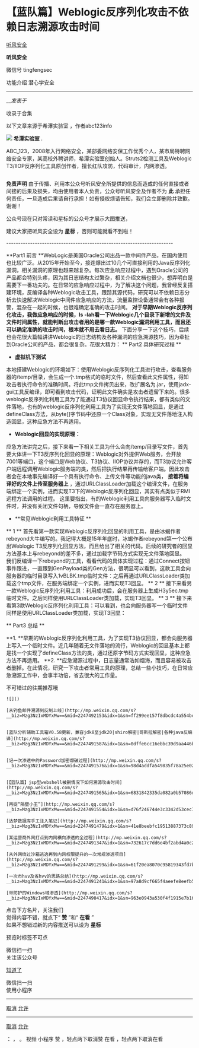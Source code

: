 #  【蓝队篇】Weblogic反序列化攻击不依赖日志溯源攻击时间

[ 听风安全 ](javascript:void\(0\);)

**听风安全** ![]()

微信号 tingfengsec

功能介绍 潜心学安全

____

___发表于_

收录于合集

以下文章来源于希潭实验室 ，作者abc123info

![](http://wx.qlogo.cn/mmhead/Q3auHgzwzM6fmEcY2bcaelEq3UFVKWcPX4siaYoqKZHfc2DgtHsekRw/0)
**希潭实验室** .

ABC_123，2008年入行网络安全，某部委网络安保工作优秀个人，某市局特聘网络安全专家，某高校外聘讲师，希潭实验室创始人。Struts2检测工具及Weblogic
T3/IIOP反序列化工具原创作者，擅长红队攻防，代码审计，内网渗透。

![]()

**免责声明** 由于传播、利用本公众号听风安全所提供的信息而造成的任何直接或者间接的后果及损失，均由使用者本人负责，公众号听风安全及作者不为 **此**
承担任何责任，一旦造成后果请自行承担！如有侵权烦请告知，我们会立即删除并致歉。谢谢！

公众号现在只对常读和星标的公众号才展示大图推送，

建议大家把听风安全设为 **星标** ，否则可能就看不到啦！

\----------------------------------------------------------------------

 **Part1 前言
**WebLogic是美国Oracle公司出品一款中间件产品，在国内使用也比较广泛。从2015年开始至今，接连爆出过10几个可直接利用的Java反序列化漏洞，相关漏洞的原理也越来越复杂。每次应急响应过程中，遇到Oracle公司的产品都会特别头疼，因为其日志结构太过繁杂，相关介绍文档也很少，想弄明白是需要下一番功夫的。在日常的应急响应过程中，为了解决这个问题，我曾经反复搭建环境，反编译各种Weblogic攻击工具，跟踪其源代码，研究可以不依赖日志分析去快速解决Weblogic中间件应急响应的方法，流量监控设备通常会有各种报警，混杂在一起的时候，也很难确定准确的攻击时间。
**对于早期Weblogic反序列化攻击，我做应急响应的时候，ls
-lah看一下Weblogic几个目录下新增的文件及文件时间属性，就能判断出攻击者用的是哪一款Weblogic漏洞利用工具，而且还可以确定准确的攻击时间，根本就不用去看日志。**
下面分享一下这个技巧，后续也会花很大篇幅讲讲Weblogic的日志结构及各种漏洞的应急溯源技巧，因为牵扯到Oracle公司的产品，都会很复杂。花很大精力：
**  Part2 具体研究过程 **

  *  **虚拟机下测试**

本地搭建Weblogic的环境如下：![]()使用Weblogic反序列化工具进行攻击，查看服务器的/temp/目录，会生成一个.tmp格式的临时文件，然后查看此文件属性，得知攻击者执行命令的准确时间。![]()将此tmp文件拷贝出来，改扩展名为.jar，使用jadx-
gui工具反编译，即可看到攻击代码，证明此文件确实是攻击者遗留下来的。![]()很多weblogic反序列化利用工具为了能通过T3协议回显命令执行结果，都有类似的文件落地，也有的weblogic反序列化利用工具为了实现无文件落地回显，是通过defineClass方法，从byte[]字节码中还原一个Class对象，实现无文件落地注入构造回显，这种应急方法不再适用。

  *  **Weblogic回显的实现原理：**

应急方法讲完之后，接下来看一下相关工具为什么会向/temp/目录写文件，首先要大体讲一下T3反序列化回显的原理：Weblogic对外提供Web服务，会开放7001等端口，这个端口是Web协议、T3协议、IIOP协议并存的，而T3协议允许客户端远程调用Weblogic服务端的类，然后把执行结果再传输给客户端。因此攻击者会在本地事先编译好一个具有执行命令、上传文件等功能的java类，
**接着将编译好的文件上传至服务器上**
，通过URLClassLoader加载这个编译文件，在服务端绑定一个实例，进而实现T3下的Weblogic反序列化回显，其实有点类似于RMI远程方法调用的过程。
这里要指出，有的Weblogic利用工具向服务器写入临时文件时，并没有关闭文件句柄，导致文件会一直存在服务器上。

  *  **常见Weblogic利用工具特征  **

 **  1 **
首先看第一款实现Weblogic反序列化回显的利用工具，是由冰蝎作者rebeyond大牛编写的。我记得大概是15年年底时，冰蝎作者rebeyond第一个公布出Weblogic
T3反序列化回显方法，而且给出了相关的代码。后续的研究者的回显方法基本上与rebeyond的差不多，通过加载字节码方式实现无文件落地回显。  
我们反编译一下rebeyond的工具，看看代码的具体实现过程：![]()通过Connect按钮事件跟进，一直跟到GenPayload类的Gen方法，很明显可以看到，这款工具会向服务器的临时目录写入1vBLBK.tmp临时文件：![]()之后再通过URLClassLoader类加载这个tmp文件，在服务端绑定一个实例，进而实现T3回显。![]()
**  2 **
接下来看另一款Weblogic反序列化利用工具：![]()利用成功后，会在服务器上生成H3y5ec.tmp临时文件。![]()之后同样使用URLClassLoader类加载，实现T3回显。![]()
**  3 **
接下来看第3款Weblogic反序列化利用工具：![]()可以看到，也会向服务器写一个临时文件![]()同样是使用URLClassLoader类加载，实现T3回显：![]()

 **  Part3 总结 **

 **1.
**早期的Weblogic反序列化利用工具，为了实现T3协议回显，都会向服务器上写入一个临时文件。近几年随着无文件落地的流行，Weblogic的回显基本上都是找一个实现了defineClass方法的类，通过还原字节码方式实现回显，这种应急方法不再适用。
**2.
**应急溯源过程中，日志量通常浩如烟海，而且容易被攻击者删掉。在此情况，研究一下攻击者常用工具的原理，总结一些小技巧，在日常应急溯源工作中，会事半功倍，省去很大的工作量。

  

不可错过的往期推荐哦  

    
    
      
    
    
    ![]()
    
    [从钓鱼邮件溯源到反制上线](http://mp.weixin.qq.com/s?__biz=Mzg3NzIxMDYxMw==&mid=2247492153&idx=1&sn=ff299ee157f8dbcdc4a554bc25aac1c4&chksm=cf24dca3f85355b537b9d9df4da4490b0b44a8b3834ccc5f76cac8f16e5be6781db46b8e71ea&scene=21#wechat_redirect)  
    
    
    [蓝队分析辅助工具箱V0.58更新，兼容jdk8至jdk20|shiro解密|哥斯拉解密|各种java反编译](http://mp.weixin.qq.com/s?__biz=Mzg3NzIxMDYxMw==&mid=2247491587&idx=1&sn=0dffe6cc16ebbc39d9aa446bc0b97787&chksm=cf24de99f853578fa57bad94951cdcee8776cfe572cb8158ea17e5d8fedc6cfbfd484e83157a&scene=21#wechat_redirect)  
    
    
    [记一次渗透中的Password加密爆破过程](http://mp.weixin.qq.com/s?__biz=Mzg3NzIxMDYxMw==&mid=2247491576&idx=1&sn=98d4addfa549835f78a25e02c483a71d&chksm=cf272162f850a874d7ef75ce1af89e0ac9ee4f358f4a0fc03fd671a02917c2f18d4e1f5b14f4&scene=21#wechat_redirect)  
    
    
    [【蓝队篇】jsp型webshell被删情况下如何溯源攻击时间](http://mp.weixin.qq.com/s?__biz=Mzg3NzIxMDYxMw==&mid=2247491565&idx=1&sn=6831842335da082a0b57086db19e1d17&chksm=cf272177f850a861ec3acf774055281465c163f0e763ae8f74e61b8b03489312af751d51fac2&scene=21#wechat_redirect)
    
    [再捉“隔壁小王”](http://mp.weixin.qq.com/s?__biz=Mzg3NzIxMDYxMw==&mid=2247491554&idx=1&sn=d76f246744e3c3342d53cec71a32c132&chksm=cf272178f850a86eea4650b20ace55a6602e475be79aecaac6d0a24f75202c5935b1b2957b71&scene=21#wechat_redirect)
    
    [达梦数据库手工注入笔记](http://mp.weixin.qq.com/s?__biz=Mzg3NzIxMDYxMw==&mid=2247491479&idx=1&sn=41e8beebfc19513887373c897985ca0d&chksm=cf27210df850a81ba9db2e42cd472b14392dfe9b6758d1aba1d74035ef7988daa02952e61c55&scene=21#wechat_redirect)
    
    [某运营商外网打点到内网横向渗透的全过程](http://mp.weixin.qq.com/s?__biz=Mzg3NzIxMDYxMw==&mid=2247491347&idx=1&sn=732617c7dd6e4bf2abd4a0c2199906cc&chksm=cf272189f850a89f697b402633f3b4f59beaee09e26db09e2661fb9f3713b85dab939b50c3af&scene=21#wechat_redirect)
    
    [从外网绕过沙箱逃逸再到内网权限提升的一次常规渗透项目](http://mp.weixin.qq.com/s?__biz=Mzg3NzIxMDYxMw==&mid=2247491299&idx=1&sn=61f20ea8070c95819343fd7b34bc1407&chksm=cf272079f850a96fa1f8ad795deb139787dda6fbb672b90c1aee70da2bf0a894dd14abf42ea8&scene=21#wechat_redirect)
    
    [一次市hvv及省hvv的思路总结](http://mp.weixin.qq.com/s?__biz=Mzg3NzIxMDYxMw==&mid=2247491241&idx=1&sn=97a8d9cf665f4aeefe8eefb5020a844a&chksm=cf272033f850a925de5f68c315a005d4f048282bbf161ed03a78e431f3fa1bcb525dc0d39655&scene=21#wechat_redirect)
    
    [带防护的Windows域渗透](http://mp.weixin.qq.com/s?__biz=Mzg3NzIxMDYxMw==&mid=2247490417&idx=1&sn=963e0943a530f4f1915e7b163ad749be&chksm=cf2725ebf850acfd6a2069742aa88197c3c8901acf69831ea187524956ff8dd7b9cc94e58169&scene=21#wechat_redirect)

点击下方名片，关注我们  
觉得内容不错，就点下“ **赞** ”和“ **在看** ”  
如果不想错过新的内容推送可以设为 **星标**![]()  

预览时标签不可点

微信扫一扫  
关注该公众号

[知道了](javascript:;)

微信扫一扫  
使用小程序

****

[取消](javascript:void\(0\);) [允许](javascript:void\(0\);)

****

[取消](javascript:void\(0\);) [允许](javascript:void\(0\);)

： ， 。   视频 小程序 赞 ，轻点两下取消赞 在看 ，轻点两下取消在看

